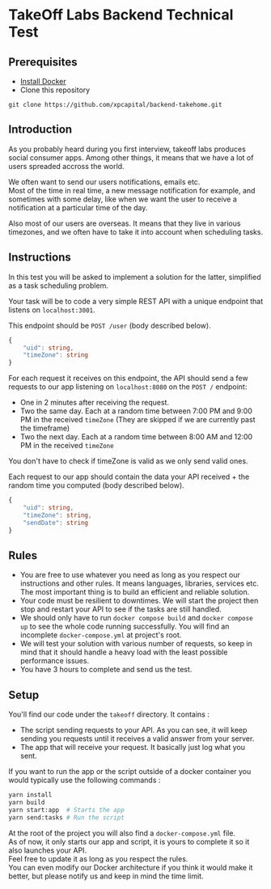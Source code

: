 # TakeOff Labs Backend Technical Test

## Prerequisites

- [Install Docker](https://docs.docker.com/get-started/)
- Clone this repository

```
git clone https://github.com/xpcapital/backend-takehome.git
```

## Introduction

As you probably heard during you first interview, takeoff labs produces social consumer apps.
Among other things, it means that we have a lot of users spreaded accross the world.

We often want to send our users notifications, emails etc.<br/>
Most of the time in real time, a new message notification for example, and sometimes with some delay, like when we want the user to receive a notification at a particular time of the day.

Also most of our users are overseas. It means that they live in various timezones, and we often have to take it into account when scheduling tasks.

## Instructions

In this test you will be asked to implement a solution for the latter, simplified as a task scheduling problem.

Your task will be to code a very simple REST API with a unique endpoint that listens on `localhost:3001`.

This endpoint should be `POST /user` (body described below).

```Typescript
{
	"uid": string,
	"timeZone": string
}
```

For each request it receives on this endpoint, the API should send a few requests to our app listening on `localhost:8080` on the `POST /` endpoint:

- One in 2 minutes after receiving the request.
- Two the same day. Each at a random time between 7:00 PM and 9:00 PM in the received `timeZone` (They are skipped if we are currently past the timeframe)
- Two the next day. Each at a random time between 8:00 AM and 12:00 PM in the received `timeZone`

You don't have to check if timeZone is valid as we only send valid ones.

Each request to our app should contain the data your API received + the random time you computed (body described below).

```Typescript
{
	"uid": string,
	"timeZone": string,
	"sendDate": string
}
```

## Rules

- You are free to use whatever you need as long as you respect our instructions and other rules. It means languages, libraries, services etc. The most important thing is to build an efficient and reliable solution.
- Your code must be resilient to downtimes. We will start the project then stop and restart your API to see if the tasks are still handled.
- We should only have to run `docker compose build` and `docker compose up` to see the whole code running successfully. You will find an incomplete `docker-compose.yml` at project's root.
- We will test your solution with various number of requests, so keep in mind that it should handle a heavy load with the least possible performance issues.
- You have 3 hours to complete and send us the test.

## Setup

You'll find our code under the `takeoff` directory.
It contains :

- The script sending requests to your API. As you can see, it will keep sending you requests until it receives a valid answer from your server.
- The app that will receive your request. It basically just log what you sent.

If you want to run the app or the script outside of a docker container you would typically use the following commands :

```bash
yarn install
yarn build
yarn start:app  # Starts the app
yarn send:tasks # Run the script
```

At the root of the project you will also find a `docker-compose.yml` file.
<br/>
As of now, it only starts our app and script, it is yours to complete it so it also launches your API.<br/>
Feel free to update it as long as you respect the rules.<br/>
You can even modify our Docker architecture if you think it would make it better, but please notify us and keep in mind the time limit.
